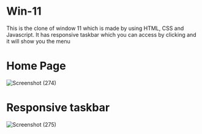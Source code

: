 # Win-11

This is the clone of window 11 which is made by using HTML, CSS and Javascript.
It has responsive taskbar which you can access by clicking and it will show you the menu

# Home Page
![Screenshot (274)](https://user-images.githubusercontent.com/105749922/178340167-5b6b3388-8562-4432-9b16-4e5981700914.png)

# Responsive taskbar
![Screenshot (275)](https://user-images.githubusercontent.com/105749922/178340273-beb4051c-930a-42e6-96f2-aeb631577fc6.png)
